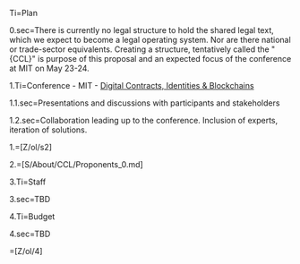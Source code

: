 Ti=Plan

0.sec=There is currently no legal structure to hold the shared legal text, which we expect to become a legal operating system. Nor are there national or trade-sector equivalents.  Creating a structure, tentatively called the "{CCL}" is purpose of this proposal and an expected focus of the conference at MIT on May 23-24.

1.Ti=Conference - MIT - <a href="index.php?action=doc&file=S/About/Conference/Flyer/0.md">Digital Contracts, Identities & Blockchains</a>

1.1.sec=Presentations and discussions with participants and stakeholders

1.2.sec=Collaboration leading up to the conference. Inclusion of experts, iteration of solutions.

1.=[Z/ol/s2]

2.=[S/About/CCL/Proponents_0.md]

3.Ti=Staff

3.sec=TBD

4.Ti=Budget

4.sec=TBD

=[Z/ol/4]